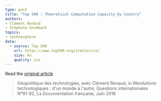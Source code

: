 ```yaml
---
type: post
title: "Top 500 : Theoretical Computation Capacity by Country"
authors:
- Clément Renaud
- Stephane Grumbach
topics:
- technosphere
data:
  - source: Top 500
    url: https://www.top500.org/statistics/
    size: Ko
    quality: csv
---
```



Read the [original article](https://www.ladocumentationfrancaise.fr/catalogue/3303331600916/index.shtml)

> Géopolitique des technologies,
avec Clément Renaud,
in Révolutions technologiques : d'un monde à l'autre, Questions internationales N°91-92, La Documentation française, Juin 2018

